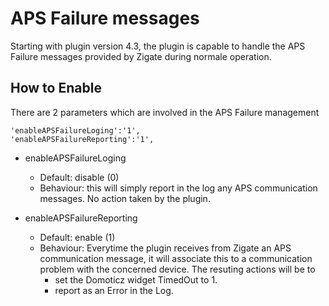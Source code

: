 # APS Failure messages

Starting with plugin version 4.3, the plugin is capable to handle the APS Failure messages provided by Zigate during normale operation.


## How to Enable

There are 2 parameters which are involved in the APS Failure management

```
'enableAPSFailureLoging':'1',
'enableAPSFailureReporting':'1',
```

* enableAPSFailureLoging

  * Default: disable (0)
  * Behaviour: this will simply report in the log any APS communication messages. No action taken by the plugin.


* enableAPSFailureReporting

  * Default: enable (1)
  * Behaviour: Everytime the plugin receives from Zigate an APS communication message, 
  it will associate this to a communication problem with the concerned device. The resuting actions
  will be to 
     * set the Domoticz widget TimedOut to 1.
     * report as an Error in the Log.
  
